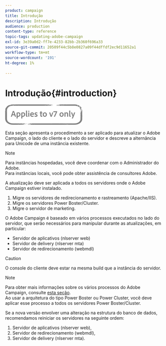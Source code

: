 ```yaml
---
product: campaign
title: Introdução
description: Introdução
audience: production
content-type: reference
topic-tags: updating-adobe-campaign
exl-id: 3e39a0d2-ff7e-4233-82bb-2b360f696a33
source-git-commit: 20509f44c5b8e0827a09f44dffdf2ec9d11652a1
workflow-type: tm+mt
source-wordcount: '191'
ht-degree: 1%

---
```


# Introdução{#introduction}

![](../../assets/v7-only.svg)

Esta seção apresenta o procedimento a ser aplicado para atualizar o Adobe Campaign, o lado do cliente e o lado do servidor e descreve a alternância para Unicode de uma instância existente.

>[!NOTE]
>
>Para instâncias hospedadas, você deve coordenar com o Administrador do Adobe.\
>Para instâncias locais, você pode obter assistência de consultores Adobe.

A atualização deve ser aplicada a todos os servidores onde o Adobe Campaign estiver instalado.

1. Migre os servidores de redirecionamento e rastreamento (Apache/IIS).
1. Migre os servidores Power Boster/Cluster.
1. Migre o servidor de marketing.

O Adobe Campaign é baseado em vários processos executados no lado do servidor, que serão necessários para manipular durante as atualizações, em particular:

* Servidor de aplicativos (nlserver web)
* Servidor de delivery (nlserver mta)
* Servidor de redirecionamento (webmdl)

>[!CAUTION]
>
>O console do cliente deve estar na mesma build que a instância do servidor.

>[!NOTE]
>
>Para obter mais informações sobre os vários processos do Adobe Campaign, consulte [esta seção](../../installation/using/general-architecture.md#logical-application-layer).\
>Ao usar a arquitetura do tipo Power Boster ou Power Cluster, você deve aplicar esse processo a todos os servidores Power Boster/Cluster.

Se a nova versão envolver uma alteração na estrutura do banco de dados, recomendamos reiniciar os servidores na seguinte ordem:

1. Servidor de aplicativos (nlserver web),
1. Servidor de redirecionamento (webmdl),
1. Servidor de delivery (nlserver mta).
